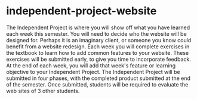 # independent-project-website
The Independent Project is where you will show off what you have learned each week this semester. You will need to decide who the website will be designed for. Perhaps it is an imaginary client, or someone you know could benefit from a website redesign. Each week you will complete exercises in the textbook to learn how to add common features to your website. These exercises will be submitted early, to give you time to incorporate feedback. At the end of each week, you will add that week's feature or learning objective to your Independent Project. The Independent Project will be submitted in four phases, with the completed product submitted at the end of the semester. Once submitted, students will be required to evaluate the web sites of 3 other students.